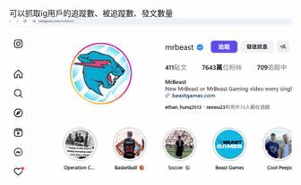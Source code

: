 可以抓取ig用戶的追蹤數、被追蹤數、發文數量
![DEMO](https://github.com/mikemikemikemikemmmm/ig_crawler/blob/main/ig.gif)
